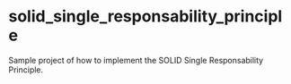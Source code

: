 # solid_single_responsability_principle
Sample project of how to implement the SOLID Single Responsability Principle.
